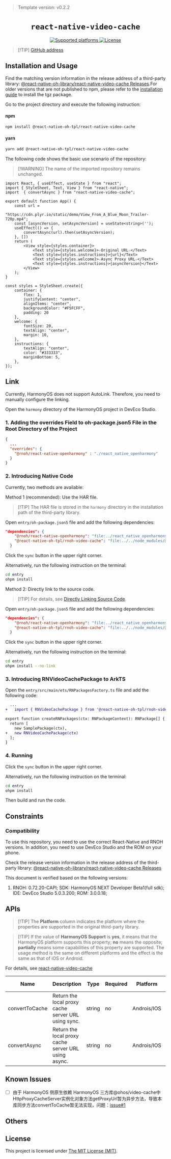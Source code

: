 > Template version: v0.2.2

<p align="center">
  <h1 align="center"> <code>react-native-video-cache</code> </h1>
</p>
<p align="center">
    <a href="https://github.com/zhigang1992/react-native-video-cache">
        <img src="https://img.shields.io/badge/platforms-android%20|%20ios%20|%20harmony%20-lightgrey.svg" alt="Supported platforms" />
    </a>
    <a href="https://www.mit-license.org/">
        <img src="https://img.shields.io/badge/license-MIT-green.svg" alt="License" />
        <!-- <img src="https://img.shields.io/badge/license-Apache-blue.svg" alt="License" /> -->
    </a>
</p>

> [!TIP] [GitHub address](https://github.com/react-native-oh-library/react-native-video-cache)

## Installation and Usage

Find the matching version information in the release address of a third-party library: [@react-native-oh-library/react-native-video-cache Releases](https://github.com/react-native-oh-library/react-native-video-cache/releases).For older versions that are not published to npm, please refer to the [installation guide](/en/tgz-usage-en.md) to install the tgz package.

Go to the project directory and execute the following instruction:



<!-- tabs:start -->

#### **npm**

```bash
npm install @react-native-oh-tpl/react-native-video-cache
```

#### **yarn**

```bash
yarn add @react-native-oh-tpl/react-native-video-cache
```

<!-- tabs:end -->

The following code shows the basic use scenario of the repository:

> [!WARNING] The name of the imported repository remains unchanged.

```tsx
import React, { useEffect, useState } from "react";
import { StyleSheet, Text, View } from "react-native";
import  { convertAsync } from "react-native-video-cache";

export default function App() {
    const url =
        "https://cdn.plyr.io/static/demo/View_From_A_Blue_Moon_Trailer-720p.mp4";
    const [asyncVersion, setAsyncVersion] = useState<string>('');
    useEffect(() => {
        convertAsync(url).then(setAsyncVersion);
    }, [])
    return (
        <View style={styles.container}>
            <Text style={styles.welcome}>☆Original URL☆</Text>
            <Text style={styles.instructions}>{url}</Text>
            <Text style={styles.welcome}>☆Async Proxy URL☆</Text>
            <Text style={styles.instructions}>{asyncVersion}</Text>
        </View>
    );
}

const styles = StyleSheet.create({
    container: {
        flex: 1,
        justifyContent: "center",
        alignItems: "center",
        backgroundColor: "#F5FCFF",
        padding: 20
    },
    welcome: {
        fontSize: 20,
        textAlign: "center",
        margin: 10,
    },
    instructions: {
        textAlign: "center",
        color: "#333333",
        marginBottom: 5,
    },
});
```

## Link

Currently, HarmonyOS does not support AutoLink. Therefore, you need to manually configure the linking.

Open the `harmony` directory of the HarmonyOS project in DevEco Studio.

### 1. Adding the overrides Field to oh-package.json5 File in the Root Directory of the Project

```json
{
  ...
  "overrides": {
    "@rnoh/react-native-openharmony" : "./react_native_openharmony"
  }
}
```

### 2. Introducing Native Code

Currently, two methods are available:

Method 1 (recommended): Use the HAR file.

> [!TIP] The HAR file is stored in the `harmony` directory in the installation path of the third-party library.

Open `entry/oh-package.json5` file and add the following dependencies:

```json
"dependencies": {
    "@rnoh/react-native-openharmony": "file:../react_native_openharmony",
    "@react-native-oh-tpl/rnoh-video-cache": "file:../../node_modules/@react-native-oh-tpl/react-native-video-cache/harmony/react_native_video_cache.har"
  }
```

Click the `sync` button in the upper right corner.

Alternatively, run the following instruction on the terminal:

```bash
cd entry
ohpm install
```

Method 2: Directly link to the source code.

> [!TIP] For details, see [Directly Linking Source Code](/en/link-source-code.md).

Open `entry/oh-package.json5` file and add the following dependencies:

```json
"dependencies": {
    "@rnoh/react-native-openharmony": "file:../react_native_openharmony",
    "@react-native-oh-tpl/rnoh-video-cache": "file:../../node_modules/@react-native-oh-tpl/react-native-video-cache/harmony/react_native_video_cache"
  }
```

Click the `sync` button in the upper right corner.

Alternatively, run the following instruction on the terminal:

```bash
cd entry
ohpm install --no-link
```

### 3. Introducing RNVideoCachePackage to ArkTS

Open the `entry/src/main/ets/RNPackagesFactory.ts` file and add the following code:

```diff
  ...
+   import { RNVideoCachePackage } from '@react-native-oh-tpl/rnoh-video-cache/ts';

export function createRNPackages(ctx: RNPackageContext): RNPackage[] {
  return [
    new SamplePackage(ctx),
+   new RNVideoCachePackage(ctx)
  ];
}
```

### 4. Running

Click the `sync` button in the upper right corner.

Alternatively, run the following instruction on the terminal:

```bash
cd entry
ohpm install
```

Then build and run the code.

## Constraints

### Compatibility

To use this repository, you need to use the correct React-Native and RNOH versions. In addition, you need to use DevEco Studio and the ROM on your phone.

Check the release version information in the release address of the third-party library: [@react-native-oh-library/react-native-video-cache Releases](https://github.com/react-native-oh-library/react-native-video-cache/releases)

This document is verified based on the following versions:

1. RNOH: 0.72.20-CAPI; SDK: HarmonyOS NEXT Developer Beta1(full sdk); IDE: DevEco Studio 5.0.3.200; ROM: 3.0.0.18;

## APIs

> [!TIP] The **Platform** column indicates the platform where the properties are supported in the original third-party library.

> [!TIP] If the value of **HarmonyOS Support** is **yes**, it means that the HarmonyOS platform supports this property; **no** means the opposite; **partially** means some capabilities of this property are supported. The usage method is the same on different platforms and the effect is the same as that of iOS or Android.

For details, see [react-native-video-cache](https://github.com/zhigang1992/react-native-video-cache)

| Name           | Description                                          | Type   | Required | Platform    | HarmonyOS Support |
| -------------- | ---------------------------------------------------- | ------ | -------- | ----------- | ----------------- |
| convertToCache | Return the local proxy cache server URL using sync.  | string | no       | Androis/IOS | no                |
| convertAsync   | Return the local proxy cache server URL using async. | string | no       | Androis/IOS | yes               |

## Known Issues
- [ ] 由于 HarmonyOS 侧原生依赖 HarmonyOS 三方库@ohos/video-cache中HttpProxyCacheServer实例化对象方法getProxyUrl暂为异步方法，导致本库同步方法convertToCache暂无法实现，问题：[issue#1](https://github.com/react-native-oh-library/react-native-video-cache/issues/1)

## Others

## License

This project is licensed under [The MIT License (MIT)](https://www.mit-license.org).
